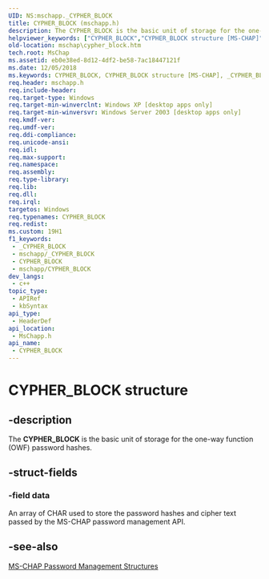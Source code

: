 ```yaml
---
UID: NS:mschapp._CYPHER_BLOCK
title: CYPHER_BLOCK (mschapp.h)
description: The CYPHER_BLOCK is the basic unit of storage for the one-way function (OWF) password hashes.
helpviewer_keywords: ["CYPHER_BLOCK","CYPHER_BLOCK structure [MS-CHAP]","_CYPHER_BLOCK","mschap.cypher_block","mschapp/CYPHER_BLOCK"]
old-location: mschap\cypher_block.htm
tech.root: MsChap
ms.assetid: eb0e38ed-8d12-4df2-be58-7ac18447121f
ms.date: 12/05/2018
ms.keywords: CYPHER_BLOCK, CYPHER_BLOCK structure [MS-CHAP], _CYPHER_BLOCK, mschap.cypher_block, mschapp/CYPHER_BLOCK
req.header: mschapp.h
req.include-header: 
req.target-type: Windows
req.target-min-winverclnt: Windows XP [desktop apps only]
req.target-min-winversvr: Windows Server 2003 [desktop apps only]
req.kmdf-ver: 
req.umdf-ver: 
req.ddi-compliance: 
req.unicode-ansi: 
req.idl: 
req.max-support: 
req.namespace: 
req.assembly: 
req.type-library: 
req.lib: 
req.dll: 
req.irql: 
targetos: Windows
req.typenames: CYPHER_BLOCK
req.redist: 
ms.custom: 19H1
f1_keywords:
 - _CYPHER_BLOCK
 - mschapp/_CYPHER_BLOCK
 - CYPHER_BLOCK
 - mschapp/CYPHER_BLOCK
dev_langs:
 - c++
topic_type:
 - APIRef
 - kbSyntax
api_type:
 - HeaderDef
api_location:
 - MsChapp.h
api_name:
 - CYPHER_BLOCK
---
```


# CYPHER_BLOCK structure


## -description

The <b>CYPHER_BLOCK</b> is the basic unit of storage for the one-way function (OWF) password hashes.

## -struct-fields

### -field data

An array of CHAR used to store the password hashes and cipher text passed by the MS-CHAP password management API.

## -see-also

<a href="https://docs.microsoft.com/previous-versions/windows/desktop/mschap/ms-chap-password-management-structures">MS-CHAP Password Management Structures</a>

